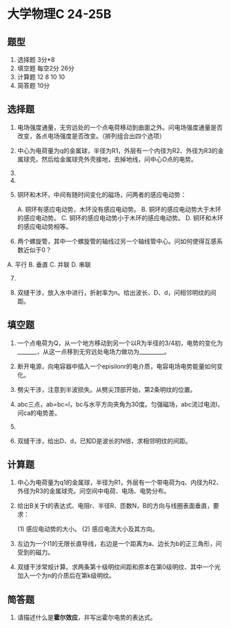 # 大学物理C 24-25B

## 题型

1. 选择题 3分*8
2. 填空题 每空2分 26分
3. 计算题 12 8 10 10
4. 简答题 10分

## 选择题

1. 电场强度通量，无穷远处的一个点电荷移动到曲面之外。问电场强度通量是否改变，各点电场强度是否改变。（排列组合出四个选项）

2. 中心为电荷量为q的金属球，半径为R1，外层有一个内径为R2、外径为R3的金属球壳。然后给金属球壳外壳接地，去掉地线，问中心O点的电势。

3. 

4. 

5. 铜环和木环，中间有随时间变化的磁场，问两者的感应电动势：

    A. 铜环有感应电动势，木环没有感应电动势。
    B. 铜环的感应电动势大于木环的感应电动势。
    C. 铜环的感应电动势小于木环的感应电动势。
    D. 铜环和木环的感应电动势相等。

6. 两个螺旋管，其中一个螺旋管的轴线过另一个轴线管中心。问如何使得互感系数近似于0？

A. 平行 B. 垂直 C. 并联 D. 串联

7. 

8. 双缝干涉，放入水中进行，折射率为n。给出波长、D、d，问相邻明纹的间距。

## 填空题

1. 一个点电荷为Q，从一个地方移动到另一个以R为半径的3/4初，电势的变化为_______，从这一点移到无穷远处电场力做功为_________。

2. 断开电源，向电容器中插入一个episilonr的电介质，电容电场电势能量如何变化。

3. 劈尖干涉，注意到半波损失。从劈尖顶部开始，第2条明纹的位置。

4. abc三点，ab=bc=l，bc与水平方向夹角为30度。匀强磁场，abc流过电流I，问ca的电势差。

5.

6. 双缝干涉，给出D、d，已知D是波长的N倍，求相邻明纹的间距。

## 计算题

1. 中心为电荷量为q1的金属球，半径为R1，外层有一个带电荷为q、内径为R2、外径为R3的金属球壳。问空间中电荷、电场、电势分布。

2. 给出B关于t的表达式、电阻r、半径R、匝数N，B的方向与线圈表面垂直，要求：

    (1) 感应电动势的大小。
    (2) 感应电流大小及其方向。

3. 左边为一个I1的无限长直导线，右边是一个距离为a、边长为b的正三角形，问受到的磁力。

4. 双缝干涉常规计算。求两条第十级明纹间距和原本在第0级明纹、其中一个光加入一个为n的介质后在第k级明纹。

## 简答题

1. 请描述什么是**霍尔效应**，并写出霍尔电势的表达式。